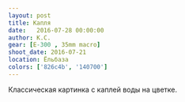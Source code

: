 ```yaml
---
layout: post
title: Капля
date:   2016-07-28 00:00:00
author: К.С.
gear: [E-300 , 35mm macro]
shoot_date: 2016-07-21
location: Ёльбаза
colors: ['826c4b', '140700']
---
```


Классическая картинка с каплей воды на цветке.
